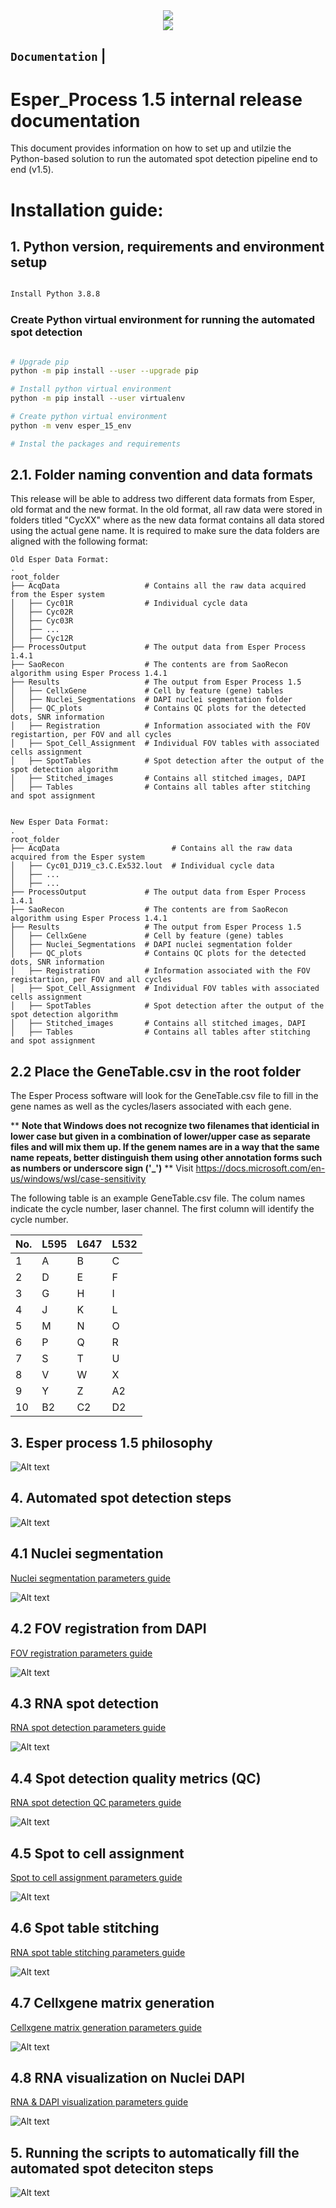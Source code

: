 
<div align="center">
  <img src="https://rebusbio.com/wp-content/uploads/2022/04/cropped-logo-top-Rebus-Bio.png">
</div>

<div align="center">
  <img src="https://rebusbio.com/wp-content/uploads/2022/05/hero-apps-elucidate.jpg">
</div>

**`Documentation`** |
------------------- 

# Esper_Process 1.5 internal release documentation 

This document provides information on how to set up and utilzie the Python-based solution to run the automated spot detection pipeline end to end (v1.5).


# Installation guide:

## 1. Python version, requirements and environment setup 

```bash

Install Python 3.8.8 

````

### Create Python virtual environment for running the automated spot detection 

```bash

# Upgrade pip
python -m pip install --user --upgrade pip 

# Install python virtual environment
python -m pip install --user virtualenv 

# Create python virtual environment
python -m venv esper_15_env

# Instal the packages and requirements

````

## 2.1. Folder naming convention and data formats
This release will be able to address two different data formats from Esper, old format and the new format. In the old format, all raw data were stored in folders titled "CycXX" where as the new data format contains all data stored using the actual gene name. It is required to make sure the data folders are aligned with the following format: 
    
    Old Esper Data Format: 
    .
    root_folder
    ├── AcqData                   # Contains all the raw data acquired from the Esper system 
    │   ├── Cyc01R                # Individual cycle data
    │   ├── Cyc02R             
    │   ├── Cyc03R   
    │   ├── ... 
    │   ├── Cyc12R 
    ├── ProcessOutput             # The output data from Esper Process 1.4.1
    ├── SaoRecon                  # The contents are from SaoRecon algorithm using Esper Process 1.4.1
    ├── Results                   # The output from Esper Process 1.5 
    │   ├── CellxGene             # Cell by feature (gene) tables
    │   ├── Nuclei_Segmentations  # DAPI nuclei segmentation folder
    │   ├── QC_plots              # Contains QC plots for the detected dots, SNR information 
    │   ├── Registration          # Information associated with the FOV registartion, per FOV and all cycles
    │   ├── Spot_Cell_Assignment  # Individual FOV tables with associated cells assignment 
    │   ├── SpotTables            # Spot detection after the output of the spot detection algorithm 
    │   ├── Stitched_images       # Contains all stitched images, DAPI
    │   ├── Tables                # Contains all tables after stitching and spot assignment


    New Esper Data Format: 
    .
    root_folder
    ├── AcqData                         # Contains all the raw data acquired from the Esper system 
    │   ├── Cyc01_DJ19_c3.C.Ex532.lout  # Individual cycle data  
    │   ├── ... 
    │   ├── ...  
    ├── ProcessOutput             # The output data from Esper Process 1.4.1
    ├── SaoRecon                  # The contents are from SaoRecon algorithm using Esper Process 1.4.1
    ├── Results                   # The output from Esper Process 1.5 
    │   ├── CellxGene             # Cell by feature (gene) tables
    │   ├── Nuclei_Segmentations  # DAPI nuclei segmentation folder
    │   ├── QC_plots              # Contains QC plots for the detected dots, SNR information 
    │   ├── Registration          # Information associated with the FOV registartion, per FOV and all cycles
    │   ├── Spot_Cell_Assignment  # Individual FOV tables with associated cells assignment 
    │   ├── SpotTables            # Spot detection after the output of the spot detection algorithm 
    │   ├── Stitched_images       # Contains all stitched images, DAPI
    │   ├── Tables                # Contains all tables after stitching and spot assignment

## 2.2 Place the GeneTable.csv in the root folder
The Esper Process software will look for the GeneTable.csv file to fill in the gene names as well as the cycles/lasers associated with each gene. 

** **Note that Windows does not recognize two filenames that identicial in lower case but given in a combination of lower/upper case as separate files and will mix them up. If the genem names are in a way that the same name repeats, better distinguish them using other annotation forms such as numbers or underscore sign ('_')** **
Visit https://docs.microsoft.com/en-us/windows/wsl/case-sensitivity 

The following table is an example GeneTable.csv file. The colum names indicate the cycle number, laser channel. The first column will identify the cycle number. 

| No.	| L595  | L647  |	L532  |
| --- | ----- | ----  | ----- |
| 1   |	  A   |   B   |   C   |
| 2   |   D   |   E   |   F   |
| 3   |   G   |	  H   |   I   |
| 4   |   J   |	  K   |   L   |
| 5   |   M   |	  N   |   O   |
| 6   |   P   |	  Q   |   R   |
| 7   |   S   |	  T   |   U   |
| 8   |   V   |	  W   |   X   |
| 9   |   Y   |	  Z   |   A2  |
| 10  |   B2  |	  C2  |   D2  |


## 3. Esper process 1.5 philosophy 
<img src="/Installation Guides/EsperProcess1.5_philisophy.jpg" alt="Alt text" title="Optional title">

## 4. Automated spot detection steps
<img src="/Installation Guides/EsperProcess1.5.jpg" alt="Alt text" title="Optional title">

## 4.1 Nuclei segmentation 
[Nuclei segmentation parameters guide](Installation%20Guides/nuclear_segmentation.md)

<img src="/Installation Guides/20220602_Esper Process Update-05.jpg" alt="Alt text" title="Optional title">

## 4.2 FOV registration from DAPI
[FOV registration parameters guide](Installation%20Guides/FOV_registration.md)

<img src="/Installation Guides/20220602_Esper Process Update-06.jpg" alt="Alt text" title="Optional title">

## 4.3 RNA spot detection
[RNA spot detection parameters guide](Installation%20Guides/RNA_spot_detection.md)

<img src="/Installation Guides/20220602_Esper Process Update-07.jpg" alt="Alt text" title="Optional title">

## 4.4 Spot detection quality metrics (QC)
[RNA spot detection QC parameters guide](Installation%20Guides/Spot_Detection_QC.md)

<img src="/Installation Guides/20220602_Esper Process Update-08.jpg" alt="Alt text" title="Optional title">

## 4.5 Spot to cell assignment 
[Spot to cell assignment parameters guide](Installation%20Guides/Spot_to_cell_assignment.md)

<img src="/Installation Guides/20220602_Esper Process Update-09.jpg" alt="Alt text" title="Optional title">

## 4.6 Spot table stitching
[RNA spot table stitching parameters guide](Installation%20Guides/Spot_Table_stitching.md)

<img src="/Installation Guides/20220602_Esper Process Update-10.jpg" alt="Alt text" title="Optional title">

## 4.7 Cellxgene matrix generation 
[Cellxgene matrix generation parameters guide](Installation%20Guides/Cellxgene_matrix_generation.md)

<img src="/Installation Guides/20220602_Esper Process Update-11.jpg" alt="Alt text" title="Optional title">

## 4.8 RNA visualization on Nuclei DAPI
[RNA & DAPI visualization parameters guide](Installation%20Guides/RNA_DAPI_Visualization.md)

<img src="/Installation Guides/20220602_Esper Process Update-12.jpg" alt="Alt text" title="Optional title">

## 5. Running the scripts to automatically fill the automated spot deteciton steps 
<img src="/Installation Guides/20220602_Esper Process Update-13.jpg" alt="Alt text" title="Optional title">
